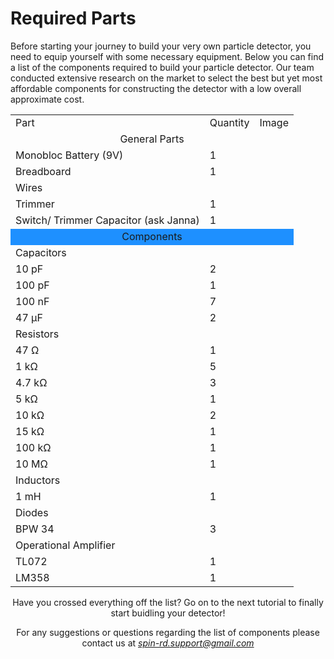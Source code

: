 # Required Parts

Before starting your journey to build your very own particle detector, you need to equip yourself with some necessary equipment. Below you can find a list of the components required to build your particle detector. Our team conducted extensive research on the market to select the best but yet most affordable components for constructing the detector with a low overall approximate cost. 


<div align="center">
  
<table>
 <tr>
  <td>Part</td>
  <td>Quantity</td>
  <td>Image</td>
 </tr>
 <tr>
  <td colspan="3"> <div align="center">General Parts<div></td>
 </tr>
 <tr>
  <td> Monobloc Battery (9V)</td>
  <td>1</td>
  <td>&nbsp;</td>
 </tr>
 <tr>
  <td>Breadboard</td>
  <td>1</td>
  <td>&nbsp;</td>
 </tr>
 <tr>
  <td>Wires</td>
  <td>&nbsp;</td>
  <td>&nbsp;</td>
 </tr>
 </tr>
 <tr>
  <td>Trimmer</td>
  <td>1</td>
  <td>&nbsp;</td>
 </tr>
 <tr>
  <td>Switch/ Trimmer Capacitor (ask Janna)</td>
  <td>1</td>
  <td>&nbsp;</td>
 </tr>
  <tr bgcolor="DodgerBlue">
  <td colspan="3"tomao> <div align="center">Components<div></td>
 </tr>
 <tr>
  <td colspan="3"> Capacitors</td>
 </tr>
 <tr>
  <td>10 pF</td>
  <td>2</td>
  <td rowspan="4">&nbsp;</td>
 </tr>
 <tr>
  <td>100 pF</td>
  <td>1</td>
 </tr>
 <tr>
  <td>100 nF</td>
  <td>7</td>
 </tr>
 <tr>
  <td>47 μF</td>
  <td>2</td>
 </tr>
 <tr>
  <td colspan="3"> Resistors</td>
 </tr>
 <tr>
  <td>47 Ω</td>
  <td>1</td>
  <td>&nbsp;</td>
 </tr>
 <tr>
  <td> 1 kΩ</td>
  <td>5</td>
  <td>&nbsp;</td>
 </tr>
 <tr>
  <td>4.7 kΩ</td>
  <td>3</td>
  <td>&nbsp;</td>
 </tr>
 <tr>
  <td>5 kΩ</td>
  <td>1</td>
  <td>&nbsp;</td>
 </tr>
 <tr>
  <td>10 kΩ</td>
  <td>2</td>
  <td>&nbsp;</td>
 </tr>
 <tr>
  <td>15 kΩ</td>
  <td>1</td>
  <td>&nbsp;</td>
 </tr>
 <tr>
  <td>100 kΩ</td>
  <td>1</td>
  <td>&nbsp;</td>
 </tr>
 <tr>
  <td>10 MΩ</td>
  <td>1</td>
  <td>&nbsp;</td>
 </tr>
 <tr>
  <td colspan="3"> Inductors</td>
 </tr>
 <tr>
  <td>1 mH</td>
  <td>1</td>
  <td>&nbsp;</td>
 </tr>
 <tr>
  <td colspan="3"> Diodes</td>
 </tr>
 <tr>
  <td>BPW 34</td>
  <td>3</td>
  <td>&nbsp;</td>
 </tr>
 <tr>
  <td colspan="3"> Operational Amplifier</td>
 </tr>
 <tr>
  <td>TL072</td>
  <td>1</td>
  <td>&nbsp;</td>
 </tr>
 <tr>
  <td>LM358</td>
  <td>1</td>
  <td>&nbsp;</td>
 </tr>
</table>
<div>

Have you crossed everything off the list?
Go on to the next tutorial to finally start buidling your detector!

For any suggestions or questions regarding the list of components please contact us at *spin-rd.support@gmail.com*
